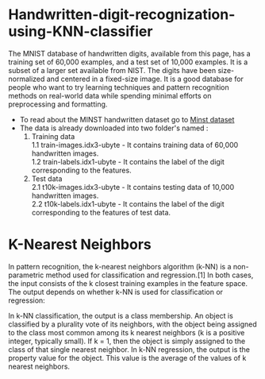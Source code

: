 # Handwritten-digit-recognization-using-KNN-classifier
The MNIST database of handwritten digits, available from this page, has a training set of 60,000 examples, and a test set of 10,000 examples. It is a subset of a larger set available from NIST. The digits have been size-normalized and centered in a fixed-size image. It is a good database for people who want to try learning techniques and pattern recognition methods on real-world data while spending minimal efforts on preprocessing and formatting.

* To read about the MINST handwritten dataset go to [Minst dataset](http://yann.lecun.com/exdb/mnist/)
* The data is already downloaded into two folder's named : 
    1. Training data<br>
        1.1 train-images.idx3-ubyte - It contains training data of 60,000 handwritten images.<br>
        1.2 train-labels.idx1-ubyte - It contains the label of the digit corresponding to the features.
    2. Test data<br>
        2.1 t10k-images.idx3-ubyte - It contains testing data of 10,000 handwritten images.<br>
        2.2 t10k-labels.idx1-ubyte - It contains the label of the digit corresponding to the features of test data.

# K-Nearest Neighbors
In pattern recognition, the k-nearest neighbors algorithm (k-NN) is a non-parametric method used for classification and regression.[1] In both cases, the input consists of the k closest training examples in the feature space. The output depends on whether k-NN is used for classification or regression:

In k-NN classification, the output is a class membership. An object is classified by a plurality vote of its neighbors, with the object being assigned to the class most common among its k nearest neighbors (k is a positive integer, typically small). If k = 1, then the object is simply assigned to the class of that single nearest neighbor.
In k-NN regression, the output is the property value for the object. This value is the average of the values of k nearest neighbors.
